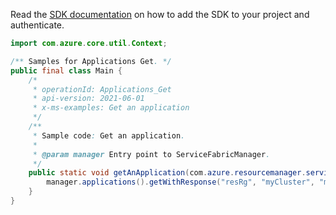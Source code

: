 Read the [SDK documentation](https://github.com/Azure/azure-sdk-for-java/blob/azure-resourcemanager-servicefabric_1.0.0-beta.2/sdk/servicefabric/azure-resourcemanager-servicefabric/README.md) on how to add the SDK to your project and authenticate.

```java
import com.azure.core.util.Context;

/** Samples for Applications Get. */
public final class Main {
    /*
     * operationId: Applications_Get
     * api-version: 2021-06-01
     * x-ms-examples: Get an application
     */
    /**
     * Sample code: Get an application.
     *
     * @param manager Entry point to ServiceFabricManager.
     */
    public static void getAnApplication(com.azure.resourcemanager.servicefabric.ServiceFabricManager manager) {
        manager.applications().getWithResponse("resRg", "myCluster", "myApp", Context.NONE);
    }
}
```
